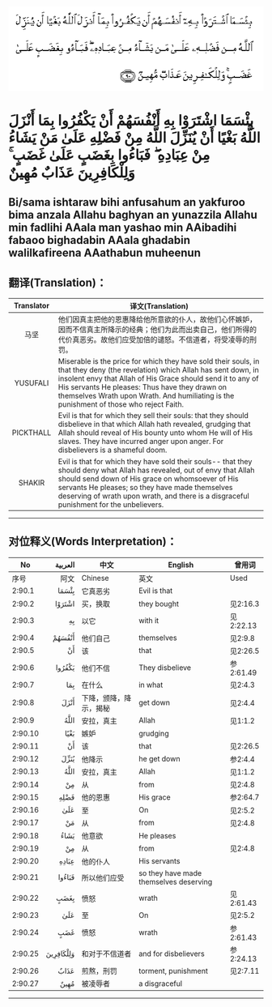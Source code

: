 ![002:090](images/002_090.gif)

#  بِئْسَمَا اشْتَرَوْا بِهِ أَنْفُسَهُمْ أَنْ يَكْفُرُوا بِمَا أَنْزَلَ اللَّهُ بَغْيًا أَنْ يُنَزِّلَ اللَّهُ مِنْ فَضْلِهِ عَلَىٰ مَنْ يَشَاءُ مِنْ عِبَادِهِ ۖ فَبَاءُوا بِغَضَبٍ عَلَىٰ غَضَبٍ ۚ وَلِلْكَافِرِينَ عَذَابٌ مُهِينٌ 

## Bi/sama ishtaraw bihi anfusahum an yakfuroo bima anzala Allahu baghyan an yunazzila Allahu min fadlihi AAala man yashao min AAibadihi fabaoo bighadabin AAala ghadabin walilkafireena AAathabun muheenun

## 翻译(Translation)：

| Translator | 译文(Translation)                                            |
| :--------: | ------------------------------------------------------------ |
|    马坚    | 他们因真主把他的恩惠降给他所意欲的仆人，故他们心怀嫉妒，因而不信真主所降示的经典；他们为此而出卖自己，他们所得的代价真恶劣。故他们应受加倍的谴怒。不信道者，将受凌辱的刑罚。 |
|  YUSUFALI  | Miserable is the price for which they have sold their souls, in that they deny (the revelation) which Allah has sent down, in insolent envy that Allah of His Grace should send it to any of His servants He pleases: Thus have they drawn on themselves Wrath upon Wrath. And humiliating is the punishment of those who reject Faith. |
| PICKTHALL  | Evil is that for which they sell their souls: that they should disbelieve in that which Allah hath revealed, grudging that Allah should reveal of His bounty unto whom He will of His slaves. They have incurred anger upon anger. For disbelievers is a shameful doom. |
|   SHAKIR   | Evil is that for which they have sold their souls-- that they should deny what Allah has revealed, out of envy that Allah should send down of His grace on whomsoever of His servants He pleases; so they have made themselves deserving of wrath upon wrath, and there is a disgraceful punishment for the unbelievers. |

---

## 对位释义(Words Interpretation)：

| No      |   العربية | 中文                   | English                                | 曾用词    |
| ------- | --------: | ---------------------- | -------------------------------------- | --------- |
| 序号    |      阿文 | Chinese                | 英文                                   | Used      |
| 2:90.1  |     بِئْسَمَا | 它真恶劣               | Evil is that                           |           |
| 2:90.2  |    اشْتَرَوْا | 买，换取               | they bought                            | 见2:16.3  |
| 2:90.3  |        بِهِ | 以它                   | with it                                | 见2:22.13 |
| 2:90.4  |    أَنْفُسَهُمْ | 他们自己               | themselves                             | 见2:9.8   |
| 2:90.5  |        أَنْ | 该                     | that                                   | 见2:26.5  |
| 2:90.6  |    يَكْفُرُوا | 他们不信               | They disbelieve                        | 参2:61.49 |
| 2:90.7  |       بِمَا | 在什么                 | in what                                | 见2:4.3   |
| 2:90.8  |      أَنْزَلَ | 下降，颁降，降示，揭秘 | get down                               | 见2:4.4   |
| 2:90.9  |      اللَّهُ | 安拉，真主             | Allah                                  | 见1:1.2   |
| 2:90.10 |      بَغْيًا | 嫉妒                   | grudging                               |           |
| 2:90.11 |        أَنْ | 该                     | that                                   | 见2:26.5  |
| 2:90.12 |      يُنَزِّلَ | 他降示                 | he get down                            | 参2:4.4   |
| 2:90.13 |      اللَّهُ | 安拉，真主             | Allah                                  | 见1:1.2   |
| 2:90.14 |        مِنْ | 从                     | from                                   | 见2:4.8   |
| 2:90.15 |      فَضْلِهِ | 他的恩惠               | His grace                              | 参2:64.7  |
| 2:90.16 |       عَلَىٰ | 至                     | On                                     | 见2:5.2   |
| 2:90.17 |        مَنْ | 从                     | from                                   | 见2:4.8   |
| 2:90.18 |      يَشَاءُ | 他意欲                 | He pleases                             |           |
| 2:90.19 |        مِنْ | 从                     | from                                   | 见2:4.8   |
| 2:90.20 |     عِبَادِهِ | 他的仆人               | His servants                           |           |
| 2:90.21 |    فَبَاءُوا | 所以他们应受           | so they have made themselves deserving |           |
| 2:90.22 |      بِغَضَبٍ | 愤怒                   | wrath                                  | 见2:61.43 |
| 2:90.23 |       عَلَىٰ | 至                     | On                                     | 见2:5.2   |
| 2:90.24 |       غَضَبٍ | 愤怒                   | wrath                                  | 参2:61.43 |
| 2:90.25 | وَلِلْكَافِرِينَ | 和对于不信道者         | and for disbelievers                   | 参2:24.13 |
| 2:90.26 |      عَذَابٌ | 煎熬，刑罚             | torment, punishment                    | 见2:7.11  |
| 2:90.27 |      مُهِينٌ | 被凌辱者               | a disgraceful                          |           |

---
